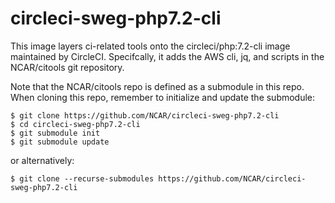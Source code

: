 # circleci-sweg-php7.2-cli

This image layers ci-related tools onto the circleci/php:7.2-cli image
maintained by CircleCI. Specifcally, it adds the AWS cli, jq, and scripts
in the NCAR/citools git repository.

Note that the NCAR/citools repo is defined as a submodule in this repo. When
cloning this repo, remember to initialize and update the submodule:

```
$ git clone https://github.com/NCAR/circleci-sweg-php7.2-cli
$ cd circleci-sweg-php7.2-cli
$ git submodule init
$ git submodule update
```
  or alternatively:

```
$ git clone --recurse-submodules https://github.com/NCAR/circleci-sweg-php7.2-cli
```




